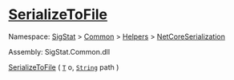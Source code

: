 # [SerializeToFile](./NetCoreSerializationHelper-100664083.md)

Namespace: [SigStat]() > [Common](./../../../README.md) > [Helpers](./../../README.md) > [NetCoreSerialization](./../README.md)

Assembly: SigStat.Common.dll

[SerializeToFile](./NetCoreSerializationHelper-100664083.md) ( [`T`](./NetCoreSerializationHelper-100664083.md) o, [`String`](https://docs.microsoft.com/en-us/dotnet/api/System.String) path )	
